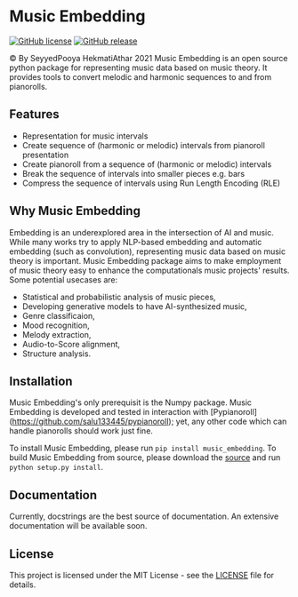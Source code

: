Music Embedding
===========

[![GitHub license](https://img.shields.io/github/license/PooyaHekmati/music_embedding?style=for-the-badge)](https://github.com/PooyaHekmati/music_embedding/blob/main/LICENSE)
[![GitHub release](https://img.shields.io/github/v/release/PooyaHekmati/music_embedding?include_prereleases&style=for-the-badge)](https://github.com/PooyaHekmati/music_embedding/releases)

© By SeyyedPooya HekmatiAthar 2021
Music Embedding is an open source python package for representing music data based on music theory. It provides tools to convert melodic and harmonic sequences to and from pianorolls.

Features
--------

- Representation for music intervals
- Create sequence of (harmonic or melodic) intervals from pianoroll presentation
- Create pianoroll from a sequence of (harmonic or melodic) intervals
- Break the sequence of intervals into smaller pieces e.g. bars
- Compress the sequence of intervals using Run Length Encoding (RLE)

Why Music Embedding
---------------
Embedding is an underexplored area in the intersection of AI and music. While many works try to apply NLP-based embedding and automatic embedding (such as convolution), representing music data based on music theory is important. Music Embedding package aims to make employment of music theory easy to enhance the computationals music projects' results. Some potential usecases are:
- Statistical and probabilistic analysis of music pieces,
- Developing generative models to have AI-synthesized music,
- Genre classificaion,
- Mood recognition,
- Melody extraction,
- Audio-to-Score alignment,
- Structure analysis.

Installation
------------

Music Embedding's only prerequisit is the Numpy package. Music Embedding is developed and tested in interaction with [Pypianoroll] (https://github.com/salu133445/pypianoroll); yet, any other code which can handle pianorolls should work just fine.

To install Music Embedding, please run `pip install music_embedding`. To build Music Embedding from source, please download the [source](https://github.com/PooyaHekmati/music_embedding/releases) and run `python setup.py install`.

Documentation
-------------

Currently, docstrings are the best source of documentation. An extensive documentation will be available soon.

License
-------------

This project is licensed under the MIT License - see the [LICENSE](https://github.com/PooyaHekmati/music_embedding/blob/main/LICENSE) file for details.

